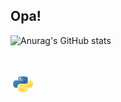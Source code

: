 ## Opa!
![Anurag's GitHub stats](https://github-readme-stats.vercel.app/api?username=rafssunny&show_icons=true&theme=synthwave)


##


<div style="display: inline_block"><br>
 <img align="center" alt="Rafael-Python" height="30" width="40" src="https://raw.githubusercontent.com/devicons/devicon/master/icons/python/python-original.svg">
</div>

##


